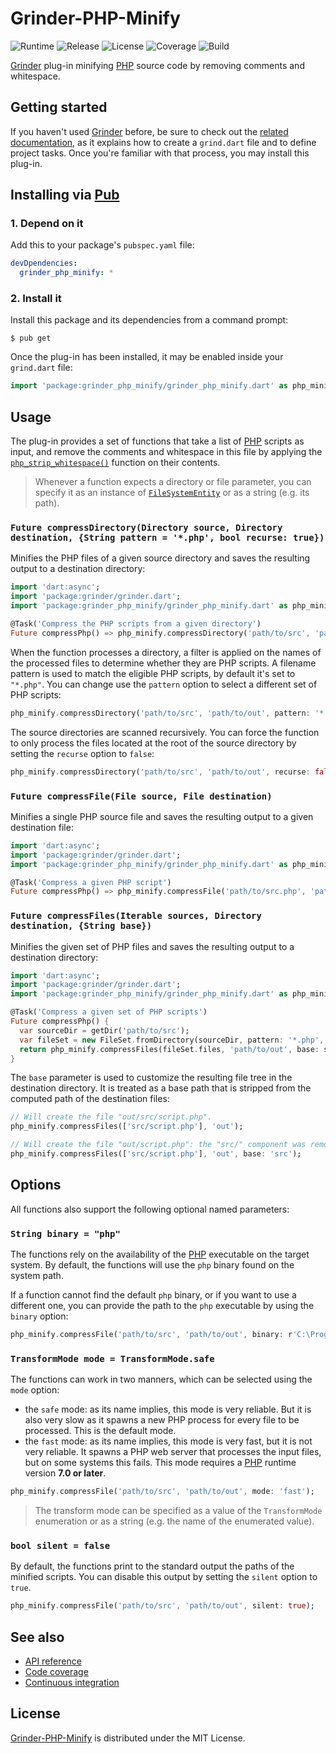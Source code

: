 # Grinder-PHP-Minify
![Runtime](https://img.shields.io/badge/dart-%3E%3D1.24-brightgreen.svg) ![Release](https://img.shields.io/pub/v/grinder_php_minify.svg) ![License](https://img.shields.io/badge/license-MIT-blue.svg) ![Coverage](https://coveralls.io/repos/github/cedx/grinder-php-minify/badge.svg) ![Build](https://travis-ci.org/cedx/grinder-php-minify.svg)

[Grinder](https://google.github.io/grinder.dart) plug-in minifying [PHP](https://secure.php.net) source code by removing comments and whitespace.

## Getting started
If you haven't used [Grinder](https://github.com/google/grinder.dart) before, be sure to check out the [related documentation](https://google.github.io/grinder.dart), as it explains how to create a `grind.dart` file and to define project tasks. Once you're familiar with that process, you may install this plug-in.

## Installing via [Pub](https://pub.dartlang.org)

### 1. Depend on it
Add this to your package's `pubspec.yaml` file:

```yaml
devDpendencies:
  grinder_php_minify: *
```

### 2. Install it
Install this package and its dependencies from a command prompt:

```shell
$ pub get
```

Once the plug-in has been installed, it may be enabled inside your `grind.dart` file:

```dart
import 'package:grinder_php_minify/grinder_php_minify.dart' as php_minify;
```

## Usage
The plug-in provides a set of functions that take a list of [PHP](https://secure.php.net) scripts as input, and remove the comments and whitespace in this file by applying the [`php_strip_whitespace()`](https://secure.php.net/manual/en/function.php-strip-whitespace.php) function on their contents.

> Whenever a function expects a directory or file parameter, you can specify it as an instance of [`FileSystemEntity`](https://api.dartlang.org/stable/1.24.2/dart-io/FileSystemEntity-class.html) or  as a string (e.g. its path).

### `Future compressDirectory(Directory source, Directory destination, {String pattern = '*.php', bool recurse: true})`
Minifies the PHP files of a given source directory and saves the resulting output to a destination directory:

```dart
import 'dart:async';
import 'package:grinder/grinder.dart';
import 'package:grinder_php_minify/grinder_php_minify.dart' as php_minify;

@Task('Compress the PHP scripts from a given directory')
Future compressPhp() => php_minify.compressDirectory('path/to/src', 'path/to/out');
```

When the function processes a directory, a filter is applied on the names of the processed files to determine whether they are PHP scripts. A filename pattern is used to match the eligible PHP scripts, by default it's set to `"*.php"`. You can change use the `pattern` option to select a different set of PHP scripts:

```dart
php_minify.compressDirectory('path/to/src', 'path/to/out', pattern: '*.inc.php7');
```

The source directories are scanned recursively. You can force the function to only process the files located at the root of the source directory by setting the `recurse` option to `false`:

```dart
php_minify.compressDirectory('path/to/src', 'path/to/out', recurse: false);
```

### `Future compressFile(File source, File destination)`
Minifies a single PHP source file and saves the resulting output to a given destination file:

```dart
import 'dart:async';
import 'package:grinder/grinder.dart';
import 'package:grinder_php_minify/grinder_php_minify.dart' as php_minify;

@Task('Compress a given PHP script')
Future compressPhp() => php_minify.compressFile('path/to/src.php', 'path/to/out.php');
```

### `Future compressFiles(Iterable sources, Directory destination, {String base})`
Minifies the given set of PHP files and saves the resulting output to a destination directory:

```dart
import 'dart:async';
import 'package:grinder/grinder.dart';
import 'package:grinder_php_minify/grinder_php_minify.dart' as php_minify;

@Task('Compress a given set of PHP scripts')
Future compressPhp() {
  var sourceDir = getDir('path/to/src');
  var fileSet = new FileSet.fromDirectory(sourceDir, pattern: '*.php', recurse: true);
  return php_minify.compressFiles(fileSet.files, 'path/to/out', base: sourceDir.path);
}
```

The `base` parameter is used to customize the resulting file tree in the destination directory.
It is treated as a base path that is stripped from the computed path of the destination files:

```dart
// Will create the file "out/src/script.php".
php_minify.compressFiles(['src/script.php'], 'out');

// Will create the file "out/script.php": the "src/" component was removed.
php_minify.compressFiles(['src/script.php'], 'out', base: 'src');
```

## Options
All functions also support the following optional named parameters:

### `String binary = "php"`
The functions rely on the availability of the [PHP](https://secure.php.net) executable on the target system. By default, the functions will use the `php` binary found on the system path.

If a function cannot find the default `php` binary, or if you want to use a different one, you can provide the path to the `php` executable by using the `binary` option:

```dart
php_minify.compressFile('path/to/src', 'path/to/out', binary: r'C:\Program Files\PHP\php.exe');
```

### `TransformMode mode = TransformMode.safe`
The functions can work in two manners, which can be selected using the `mode` option:

- the `safe` mode: as its name implies, this mode is very reliable. But it is also very slow as it spawns a new PHP process for every file to be processed. This is the default mode.
- the `fast` mode: as its name implies, this mode is very fast, but it is not very reliable. It spawns a PHP web server that processes the input files, but on some systems this fails. This mode requires a [PHP](https://secure.php.net) runtime version **7.0 or later**.

```dart
php_minify.compressFile('path/to/src', 'path/to/out', mode: 'fast');
```

> The transform mode can be specified as a value of the `TransformMode` enumeration or as a string (e.g. the name of the enumerated value).

### `bool silent = false`
By default, the functions print to the standard output the paths of the minified scripts. You can disable this output by setting the `silent` option to `true`.

```dart
php_minify.compressFile('path/to/src', 'path/to/out', silent: true);
```

## See also
- [API reference](https://cedx.github.io/grinder-php-minify)
- [Code coverage](https://coveralls.io/github/cedx/grinder-php-minify)
- [Continuous integration](https://travis-ci.org/cedx/grinder-php-minify)

## License
[Grinder-PHP-Minify](https://github.com/cedx/grinder-php-minify) is distributed under the MIT License.
